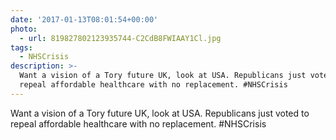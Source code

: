 ```yaml
---
date: '2017-01-13T08:01:54+00:00'
photo:
  - url: 819827802123935744-C2CdB8FWIAAY1Cl.jpg
tags:
  - NHSCrisis
description: >-
  Want a vision of a Tory future UK, look at USA. Republicans just voted to
  repeal affordable healthcare with no replacement. #NHSCrisis
---
```

Want a vision of a Tory future UK, look at USA. Republicans just voted to repeal affordable healthcare with no replacement. #NHSCrisis 
